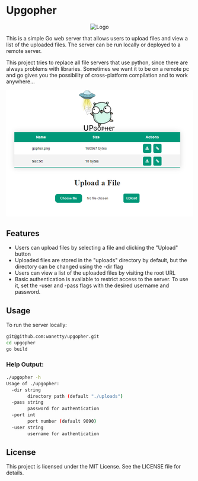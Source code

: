 # Upgopher

<p align="center"><img width=250 alt="Logo" src="https://github.com/wanetty/upgopher/blob/main/static/logopher.png"></p>


This is a simple Go web server that allows users to upload files and view a list of the uploaded files. The server can be run locally or deployed to a remote server.

This project tries to replace all file servers that use python, since there are always problems with libraries. Sometimes we want it to be on a remote pc and go gives you the possibility of cross-platform compilation and to work anywhere...

![Exmaple Photo](./static/example.png)
## Features
* Users can upload files by selecting a file and clicking the "Upload" button
* Uploaded files are stored in the "uploads" directory by default, but the directory can be changed using the -dir flag
* Users can view a list of the uploaded files by visiting the root URL
* Basic authentication is available to restrict access to the server. To use it, set the -user and -pass flags with the desired username and password.
## Usage
To run the server locally:

```bash
git@github.com:wanetty/upgopher.git
cd upgopher
go build
```



### Help Output:

```bash
./upgopher -h
Usage of ./upgopher:
  -dir string
        directory path (default "./uploads")
  -pass string
        password for authentication
  -port int
        port number (default 9090)
  -user string
        username for authentication
```



## License
This project is licensed under the MIT License. See the LICENSE file for details.
